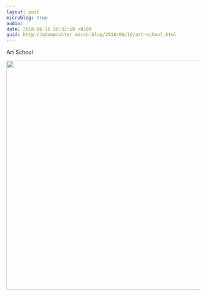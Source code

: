 ```yaml
---
layout: post
microblog: true
audio: 
date: 2018-06-16 20:32:18 +0100
guid: http://adamprocter.micro.blog/2018/06/16/art-school.html
---
```

Art School

<img src="http://discursive.adamprocter.co.uk/uploads/2018/fa6e74d87b.jpg" width="600" height="600" />
